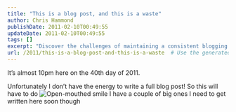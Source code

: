 ```yaml
---
title: "This is a blog post, and this is a waste"
author: Chris Hammond
publishDate: 2011-02-10T00:49:55
updateDate: 2011-02-10T00:49:55
tags: []
excerpt: "Discover the challenges of maintaining a consistent blogging schedule and find out how to overcome writer's block to produce engaging content regularly."
url: /2011/this-is-a-blog-post-and-this-is-a-waste  # Use the generated URL with year
---
```

<p>It’s almost 10pm here on the 40th day of 2011.</p>  <p>Unfortunately I don’t have the energy to write a full blog post! So this will have to do <img style="border-bottom-style: none; border-right-style: none; border-top-style: none; border-left-style: none" class="wlEmoticon wlEmoticon-openmouthedsmile" alt="Open-mouthed smile" src="/assets/images/PublishThumbnails//windows-live-writer/this-is-a-blog-post-and-this-is-a-waste_132d8/wlemoticon-openmouthedsmile_2.png" /> I have a couple of big ones I need to get written here soon though</p>

